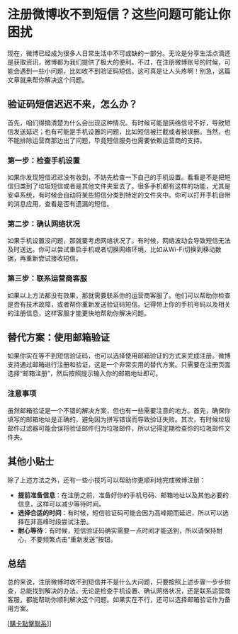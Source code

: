 # 注册微博收不到短信？这些问题可能让你困扰

现在，微博已经成为很多人日常生活中不可或缺的一部分。无论是分享生活点滴还是获取资讯，微博都为我们提供了极大的便利。不过，在注册微博账号的时候，可能会遇到一些小问题，比如收不到验证码短信。这可真是让人头疼啊！别急，这篇文章就来帮你解决这个问题。

## 验证码短信迟迟不来，怎么办？

首先，咱们得搞清楚为什么会出现这种情况。有时候可能是网络信号不好，导致短信发送延迟；也有可能是手机设置的问题，比如短信被拦截或者被误删。当然，也不能排除运营商那边出了问题，毕竟短信服务也需要依赖运营商的支持。

### 第一步：检查手机设置

如果你发现短信迟迟没有收到，不妨先检查一下自己的手机设置。看看是不是把短信归类到了垃圾短信或者是其他文件夹里去了。很多手机都有这样的功能，尤其是安卓系统，有时候会自动将某些短信分类到特定的文件夹中。你可以打开手机自带的消息应用，查看是否有遗漏的短信。

### 第二步：确认网络状况

如果手机设置没问题，那就要考虑网络状况了。有时候，网络波动会导致短信无法及时送达。你可以尝试重启手机或者切换网络环境，比如从Wi-Fi切换到移动数据，再重新尝试接收短信。

### 第三步：联系运营商客服

如果以上方法都没有效果，那就需要联系你的运营商客服了。他们可以帮助你检查是否有技术故障，或者帮你重新发送验证码短信。记得带上你的手机号码以及相关的注册信息，这样客服才能更快地帮助你解决问题。

## 替代方案：使用邮箱验证

如果你实在等不到短信验证码，也可以选择使用邮箱验证的方式来完成注册。微博支持通过邮箱进行注册和验证，这是一个非常实用的替代方案。只需要在注册页面选择“邮箱注册”，然后按照提示输入你的邮箱地址即可。

### 注意事项

虽然邮箱验证是一个不错的解决方案，但也有一些需要注意的地方。首先，确保你填写的邮箱地址是正确的，避免因为拼写错误而导致验证失败。其次，有时候垃圾邮件过滤器可能会误将验证邮件归为垃圾邮件，所以记得定期检查你的垃圾邮件文件夹。

## 其他小贴士

除了上述方法之外，还有一些小技巧可以帮助你更顺利地完成微博注册：

- **提前准备信息**：在注册之前，准备好你的手机号码、邮箱地址以及其他必要的信息，这样可以减少等待时间。
- **选择合适的时间**：有时候，短信验证码可能会因为高峰期而延迟，所以可以选择在非高峰时段尝试注册。
- **耐心等待**：有时候，短信验证码确实需要一点时间才能送到，所以请保持耐心，不要频繁点击“重新发送”按钮。

## 总结

总的来说，注册微博时收不到短信并不是什么大问题，只要按照上述步骤一步步排查，总能找到解决的办法。无论是检查手机设置、确认网络状况，还是联系运营商客服，都能帮助你顺利解决这个问题。如果实在不行，还可以选择邮箱验证作为备用方案。

[[購卡點擊聯系](https://t.me/s/esim1088)]]